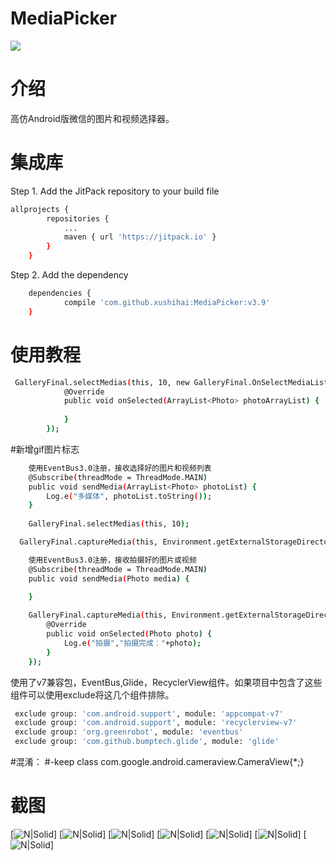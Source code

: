 # MediaPicker
[![](https://jitpack.io/v/xushihai/MediaPicker.svg)](https://jitpack.io/#xushihai/MediaPicker)

# 介绍
高仿Android版微信的图片和视频选择器。

# 集成库
Step 1. Add the JitPack repository to your build file 
```sh
allprojects {
		repositories {
			...
			maven { url 'https://jitpack.io' }
		}
	}
```
Step 2. Add the dependency
```sh
	dependencies {
	        compile 'com.github.xushihai:MediaPicker:v3.9'
	}

```
# 使用教程

```sh
 GalleryFinal.selectMedias(this, 10, new GalleryFinal.OnSelectMediaListener() {
            @Override
            public void onSelected(ArrayList<Photo> photoArrayList) {
                
            }
        });
```

#新增gif图片标志

```sh
    使用EventBus3.0注册，接收选择好的图片和视频列表
    @Subscribe(threadMode = ThreadMode.MAIN)
    public void sendMedia(ArrayList<Photo> photoList) {
        Log.e("多媒体", photoList.toString());
    }
    
    GalleryFinal.selectMedias(this, 10);
```

```sh
  GalleryFinal.captureMedia(this, Environment.getExternalStorageDirectory().getAbsolutePath()，10*1000);
```

```sh
    使用EventBus3.0注册，接收拍摄好的图片或视频
    @Subscribe(threadMode = ThreadMode.MAIN)
    public void sendMedia(Photo media) {
         
    }
```

```sh
    GalleryFinal.captureMedia(this, Environment.getExternalStorageDirectory().getAbsolutePath(), new GalleryFinal.OnCaptureListener() {
        @Override
        public void onSelected(Photo photo) {
            Log.e("拍摄","拍摄完成："+photo);
        }
    });
```
使用了v7兼容包，EventBus,Glide，RecyclerView组件。如果项目中包含了这些组件可以使用exclude将这几个组件排除。
```sh
 exclude group: 'com.android.support', module: 'appcompat-v7'
 exclude group: 'com.android.support', module: 'recyclerview-v7'
 exclude group: 'org.greenrobot', module: 'eventbus'
 exclude group: 'com.github.bumptech.glide', module: 'glide'
 ```


 #混淆：
 #-keep class com.google.android.cameraview.CameraView{*;}
 
 # 截图
 [![N|Solid](https://github.com/xushihai/MediaPicker/blob/master/shotcuts/device-2017-03-20-112104.png)]
[![N|Solid](https://github.com/xushihai/MediaPicker/blob/master/shotcuts/device-2017-03-20-112114.png)]
[![N|Solid](https://github.com/xushihai/MediaPicker/blob/master/shotcuts/device-2017-03-20-112128.png)]
[![N|Solid](https://github.com/xushihai/MediaPicker/blob/master/shotcuts/device-2017-03-20-112139.png)]
[![N|Solid](https://github.com/xushihai/MediaPicker/blob/master/shotcuts/device-2017-06-15-141529.png)]
[![N|Solid](https://github.com/xushihai/MediaPicker/blob/master/shotcuts/device-2017-06-15-141549.png)]
[![N|Solid](https://github.com/xushihai/MediaPicker/blob/master/shotcuts/device-2017-06-15-141606.png)]

